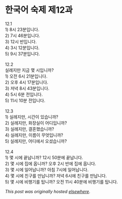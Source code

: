 # 한국어 숙제 제12과

<p>12.1<br>1) 8&#49884; 23&#48516;&#51077;&#45768;&#45796;.<br>2) 7&#49884; 46&#48516;&#51077;&#45768;&#45796;.<br>3) 12&#49884; &#48152;&#51077;&#45768;&#45796;.<br>4) 3&#49884; 12&#48516;&#51077;&#45768;&#45796;.<br>5) 9&#49884; 37&#48516;&#51077;&#45768;&#45796;.<br><br>12.2<br>&#49892;&#47168;&#51648;&#47564; &#51648;&#44552; &#47751; &#49884;&#51077;&#45768;&#44620;?<br>1) &#50724;&#51204; 6&#49884; 21&#48516;&#51077;&#45768;&#45796;.<br>2) &#50724;&#54980; 4&#49884; 17&#48516;&#51077;&#45768;&#45796;.<br>3) &#51200;&#45377; 8&#49884; 43&#48516;&#51077;&#45768;&#45796;.<br>4) 5&#49884; 6&#48516; &#51204;&#51077;&#45768;&#45796;.<br>5) 11&#49884; 10&#48516; &#51204;&#51077;&#45768;&#45796;.<br><br>12.3<br>1) &#49892;&#47168;&#51648;&#47564;, &#49884;&#44036;&#51060; &#51080;&#49845;&#45768;&#44620;?<br>2) &#49892;&#47168;&#51648;&#47564;, &#54868;&#51109;&#49892;&#51060; &#50612;&#46356;&#51077;&#45768;&#44620;?<br>3) &#49892;&#47168;&#51648;&#47564;, &#44208;&#54844;&#54664;&#49845;&#45768;&#44620;?<br>4) &#49892;&#47168;&#51648;&#47564;, &#51060;&#47492;&#51060; &#47924;&#50631;&#51077;&#45768;&#44620;?<br>5) &#49892;&#47168;&#51648;&#47564;, &#50612;&#46356;&#50640;&#49436; &#50724;&#49512;&#49845;&#45768;&#44620;?<br><br>12.4<br>1) &#47751; &#49884;&#50640; &#45149;&#45225;&#45768;&#44620;?  12&#49884; 50&#48516;&#50640; &#45149;&#45225;&#45768;&#45796;.<br>2) &#47751; &#49884;&#50640; &#51665;&#50640; &#50741;&#45768;&#44620;?  &#50724;&#54980; 2&#49884; &#48152;&#50640; &#51665;&#50640; &#50741;&#45768;&#45796;.<br>3) &#47751; &#49884;&#50640; &#51068;&#50612;&#45225;&#45768;&#44620;?  &#50500;&#52840; 7&#49884;&#50640; &#51068;&#50612;&#45225;&#45768;&#45796;.<br>4) &#47751; &#49884;&#50640; &#52828;&#44396;&#47484; &#47564;&#45225;&#45768;&#44620;?  &#51200;&#45377; 6&#49884;&#50640; &#52828;&#44396;&#47484; &#47564;&#45225;&#45768;&#45796;.<br>5) &#47751; &#49884;&#50640; &#48708;&#54665;&#44592;&#47484; &#53457;&#45768;&#44620;?  &#50724;&#51204; 11&#49884; 40&#48516;&#50640; &#48708;&#54665;&#44592;&#47484; &#53457;&#45768;&#45796;.</p>


*This post was originally hosted [elsewhere](http://planspace.blogspot.com/2008/12/12.html).*
